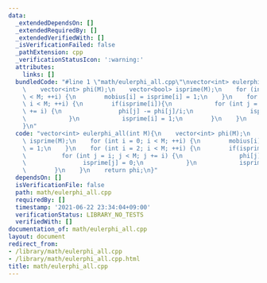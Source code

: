 ```yaml
---
data:
  _extendedDependsOn: []
  _extendedRequiredBy: []
  _extendedVerifiedWith: []
  _isVerificationFailed: false
  _pathExtension: cpp
  _verificationStatusIcon: ':warning:'
  attributes:
    links: []
  bundledCode: "#line 1 \"math/eulerphi_all.cpp\"\nvector<int> eulerphi_all(int M){\n\
    \    vector<int> phi(M);\n    vector<bool> isprime(M);\n    for (int i = 0; i\
    \ < M; ++i) {\n        mobius[i] = isprime[i] = 1;\n    }\n    for (int i = 2;\
    \ i < M; ++i) {\n        if(isprime[i]){\n            for (int j = i; j < M; j\
    \ += i) {\n                phi[j] -= phi[j]/i;\n                isprime[j] = 0;\n\
    \            }\n            isprime[i] = 1;\n        }\n    }\n    return phi;\n\
    }\n"
  code: "vector<int> eulerphi_all(int M){\n    vector<int> phi(M);\n    vector<bool>\
    \ isprime(M);\n    for (int i = 0; i < M; ++i) {\n        mobius[i] = isprime[i]\
    \ = 1;\n    }\n    for (int i = 2; i < M; ++i) {\n        if(isprime[i]){\n  \
    \          for (int j = i; j < M; j += i) {\n                phi[j] -= phi[j]/i;\n\
    \                isprime[j] = 0;\n            }\n            isprime[i] = 1;\n\
    \        }\n    }\n    return phi;\n}"
  dependsOn: []
  isVerificationFile: false
  path: math/eulerphi_all.cpp
  requiredBy: []
  timestamp: '2021-06-22 23:34:04+09:00'
  verificationStatus: LIBRARY_NO_TESTS
  verifiedWith: []
documentation_of: math/eulerphi_all.cpp
layout: document
redirect_from:
- /library/math/eulerphi_all.cpp
- /library/math/eulerphi_all.cpp.html
title: math/eulerphi_all.cpp
---
```

